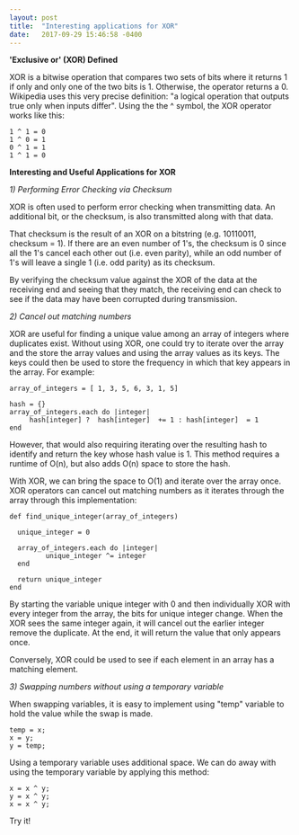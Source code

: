 ```yaml
---
layout: post
title:  "Interesting applications for XOR"
date:   2017-09-29 15:46:58 -0400
---
```



**'Exclusive or' (XOR) Defined**

XOR is a bitwise operation that compares two sets of bits where it returns 1 if only and only one of the two bits is 1.  Otherwise, the operator returns a 0.  Wikipedia uses this very precise definition: "a logical operation that outputs true only when inputs differ".  Using the the ^ symbol, the XOR operator works like this:

```
1 ^ 1 = 0
1 ^ 0 = 1
0 ^ 1 = 1
1 ^ 1 = 0
```

**Interesting and Useful Applications for XOR**

*1) Performing Error Checking via Checksum*

XOR is often used to perform error checking when transmitting data.  An additional bit, or the checksum, is also transmitted along with that data.

That checksum is the result of an XOR on a bitstring (e.g. 10110011, checksum = 1).  If there are an even number of 1's, the checksum is 0 since all the 1's cancel each other out (i.e. even parity), while an odd number of 1's will leave a single 1 (i.e. odd parity) as its checksum.

By verifying the checksum value against the XOR of the data at the receiving end and seeing that they match, the receiving end can check to see if the data may have been corrupted during transmission.

*2) Cancel out matching numbers*

XOR are useful for finding a unique value among an array of integers where duplicates exist.   Without using XOR, one could try to iterate over the array and the store the array values and using the array values as its keys.  The keys could then be used to store the frequency in which that key appears in the array. For example:

```
array_of_integers = [ 1, 3, 5, 6, 3, 1, 5]

hash = {}
array_of_integers.each do |integer|
     hash[integer] ?  hash[integer]  += 1 : hash[integer]  = 1
end
```

However, that would also requiring iterating over the resulting hash to identify and return the key whose hash value is 1.  This method requires a runtime of O(n), but also adds O(n) space to store the hash.

With XOR, we can bring the space to O(1) and iterate over the array once.  XOR operators can cancel out matching numbers as it iterates through the array through this implementation:

```
def find_unique_integer(array_of_integers)

  unique_integer = 0

  array_of_integers.each do |integer|
         unique_integer ^= integer
  end

  return unique_integer
end
```

By starting the variable unique integer with 0 and then individually XOR with every integer from the array, the bits for unique integer change.  When the XOR sees the same integer again, it will cancel out the earlier integer remove the duplicate.  At the end, it will return the value that only appears once.

Conversely, XOR could be used to see if each element in an array has a matching element.

*3) Swapping numbers without using a temporary variable*

When swapping variables, it is easy to implement using "temp" variable to hold the value while the swap is made.

```
temp = x;
x = y;
y = temp;
```

Using a temporary variable uses additional space.   We can do away with using the temporary variable by applying this method:

```
x = x ^ y;
y = x ^ y;
x = x ^ y;
```

Try it!



